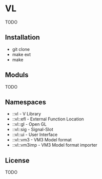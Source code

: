 # VL

TODO

## Installation

- git clone
- make ext
- make

## Moduls

TODO

## Namespaces

- ::vl - V Library
- ::vl::efl - External Function Location
- ::vl::gl - Open GL
- ::vl::sig - Signal-Slot
- ::vl::ui - User Interface
- ::vl::vm3 - VM3 Model format
- ::vl::vm3imp - VM3 Model format importer

## License

TODO
